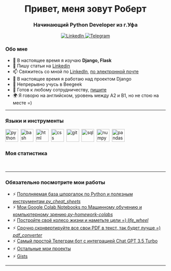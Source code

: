 <!--
**oktober13/oktober13** is a ✨ _special_ ✨ repository because its `README.md` (this file) appears on your GitHub profile.

Here are some ideas to get you started:

- 🔭 I’m currently working on ...
- 🌱 I’m currently learning ...
- 👯 I’m looking to collaborate on ...
- 🤔 I’m looking for help with ...
- 💬 Ask me about ...
- 📫 How to reach me: ...
- 😄 Pronouns: ...
- ⚡ Fun fact: ...
-->
<div id="header" align="center">
    <h1>Привет, меня зовут Роберт</h1>
    <h3>Начинающий Python Developer из г.Уфа</h3>
</div>

<div id="socials" align="center">
    <a href="https://www.linkedin.com/in/robert-khaliullin/">
    <img src="https://img.shields.io/badge/LinkedIn-blue?style=for-the-badge&logo=linkedin&logoColor=white" alt="LinkedIn"/>
  </a>
  <a href="https://t.me/khaliullinr">
    <img src="https://img.shields.io/badge/Telegram-blue?style=for-the-badge&logo=telegram&logoColor=white" alt="Telegram"/>
  </a>
</div>

### Обо мне
- 🌱 В настоящее время я изучаю **Django, Flask**
- 📝 Пишу статьи на [Linkedin](https://www.linkedin.com/in/роберт-халиуллин/)
- 📫 Свяжитесь со мной по [LinkedIn](https://www.linkedin.com/in/robert-khaliullin/), [по электронной почте](mailto:oktober13@proton.me )
- 🔭 В настоящее время я работаю над проектом Django
- 🌱 Непрерывно учусь в Beegeek
- 👯 Готов к любому сотрудничеству, [пишите](mailto:oktober13@proton.me )
- 🌍 Я говорю на английском, уровень между A2 и B1, но не стою на месте =)

---

### Языки и инструменты


<img src="https://cdn.jsdelivr.net/gh/devicons/devicon/icons/python/python-original.svg" title="python" width="40" height="40"/>&nbsp;
<img src="https://cdn.jsdelivr.net/gh/devicons/devicon/icons/bash/bash-original.svg" title="bash" width="40" height="40"/>&nbsp;
<img src="https://cdn.jsdelivr.net/gh/devicons/devicon/icons/html5/html5-original.svg" title="html" width="40" height="40"/>&nbsp;
<img src="https://cdn.jsdelivr.net/gh/devicons/devicon/icons/css3/css3-original.svg" title="css" width="40" height="40"/>&nbsp;
<img src="https://cdn.jsdelivr.net/gh/devicons/devicon/icons/git/git-plain.svg" title="git" width="40" height="40"/>&nbsp;
<img src="https://cdn.jsdelivr.net/gh/devicons/devicon/icons/postgresql/postgresql-original.svg" title="sql" width="40" height="40"/>&nbsp;
<img src="https://cdn.jsdelivr.net/gh/devicons/devicon/icons/numpy/numpy-original.svg" title="numpy" width="40" height="40"/>&nbsp;
<img src="https://cdn.jsdelivr.net/gh/devicons/devicon/icons/pandas/pandas-original.svg" title="pandas" width="40" height="40"/>&nbsp;


### Моя статистика

<div id="stat" align="center">
    <img src="https://github-profile-summary-cards.vercel.app/api/cards/profile-details?username=oktober13&theme=github_dark" alt=""/>
    <img src="https://github-profile-summary-cards.vercel.app/api/cards/most-commit-language?username=oktober13&theme=github_dark" alt=""/>
     <img src="https://github-profile-summary-cards.vercel.app/api/cards/stats?username=oktober13&theme=github_dark" alt=""/>
</div>

---

### Обязательно посмотрите мои работы

- ⚡ [Пополняемая база шпоргалок по Python и полезным инструментам *py_cheat_sheets*](https://github.com/oktober13/py_cheat_sheets)
- ⚡ [Мои Google Colab Notebooks по Машинному обучению и компьютерному зрению *py-homework-colabs*](https://github.com/oktober13/py-homework-colabs)
- ⚡ [Постройте своё колесо жизни и наметьте цели =) *life_wheel*](https://github.com/oktober13/life_wheel)
- ⚡ [Срочно сконвертируйте все свои PDF в текст, так будет лучше =) *pdf_converter*](https://github.com/oktober13/pdf_converter)
- ⚡ [Самый простой Телеграм бот с интеграцией Chat GPT 3.5 Turbo](https://github.com/oktober13/gpt-bot)
- ⚡ [Остальные мои проекты](https://github.com/oktober13?tab=repositories)
- ⚡ [Gists](https://gist.github.com/oktober13)
  
---
